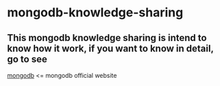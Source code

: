 # mongodb-knowledge-sharing

## This mongodb knowledge sharing is intend to know how it work, if you want to know in detail, go to see 
[mongodb](www.mongodb.com) <= mongodb official website
